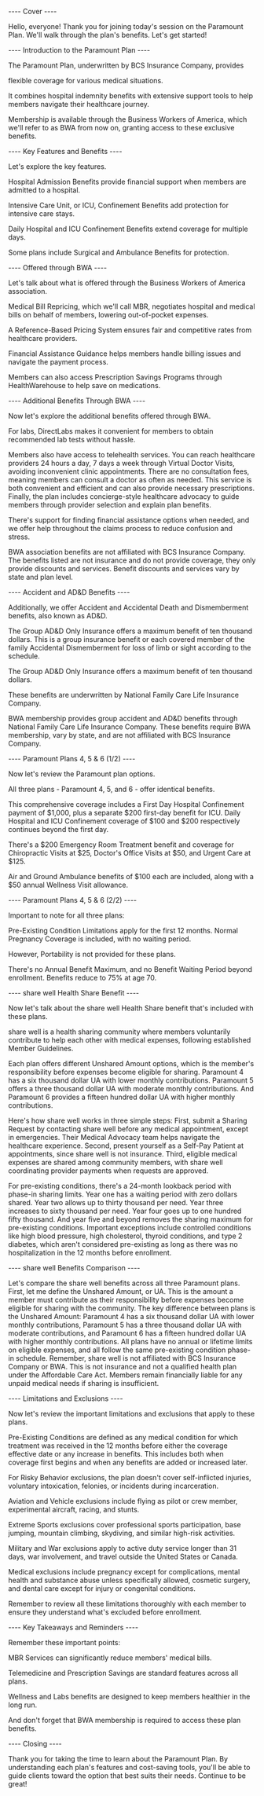 ---- Cover ----

Hello, everyone! Thank you for joining today's session on the Paramount Plan. We'll walk through the plan's benefits. Let's get started!

---- Introduction to the Paramount Plan ----

The Paramount Plan, underwritten by BCS Insurance Company, provides 

flexible coverage for various medical situations. 

It combines hospital indemnity benefits with extensive support tools to help members navigate their healthcare journey. 

Membership is available through the Business Workers of America, which we'll refer to as BWA from now on, granting access to these exclusive benefits.

---- Key Features and Benefits ----

Let's explore the key features. 

Hospital Admission Benefits provide financial support when members are admitted to a hospital. 

Intensive Care Unit, or ICU, Confinement Benefits add protection for intensive care stays. 

Daily Hospital and ICU Confinement Benefits extend coverage for multiple days. 

Some plans include Surgical and Ambulance Benefits for protection. 

---- Offered through BWA ----

Let's talk about what is offered through the Business Workers of America association. 

Medical Bill Repricing, which we'll call MBR, negotiates hospital and medical bills on behalf of members, lowering out-of-pocket expenses. 

A Reference-Based Pricing System ensures fair and competitive rates from healthcare providers. 

Financial Assistance Guidance helps members handle billing issues and navigate the payment process.

Members can also access Prescription Savings Programs through HealthWarehouse to help save on medications.

---- Additional Benefits Through BWA ----

Now let's explore the additional benefits offered through BWA.

For labs, DirectLabs makes it convenient for members to obtain recommended lab tests without hassle.

Members also have access to telehealth services. You can reach healthcare providers 24 hours a day, 7 days a week through Virtual Doctor Visits, avoiding inconvenient clinic appointments. There are no consultation fees, meaning members can consult a doctor as often as needed. This service is both convenient and efficient and can also provide necessary prescriptions. Finally, the plan includes concierge-style healthcare advocacy to guide members through provider selection and explain plan benefits. 

There's support for finding financial assistance options when needed, and we offer help throughout the claims process to reduce confusion and stress.

BWA association benefits are not affiliated with BCS Insurance Company. The benefits listed are not insurance and do not provide coverage, they only provide discounts and services. Benefit discounts and services vary by state and plan level.

---- Accident and AD&D Benefits ----

Additionally, we offer Accident and Accidental Death and Dismemberment benefits, also known as AD&D.

The Group AD&D Only Insurance offers a maximum benefit of ten thousand dollars. This is a group insurance benefit or each covered member of the family Accidental Dismemberment for loss of limb or sight according to the schedule.

The Group AD&D Only Insurance offers a maximum benefit of ten thousand dollars.

These benefits are underwritten by National Family Care Life Insurance Company.

BWA membership provides group accident and AD&D benefits through National Family Care Life Insurance Company. These benefits require BWA membership, vary by state, and are not affiliated with BCS Insurance Company.

---- Paramount Plans 4, 5 & 6 (1/2) ----

Now let's review the Paramount plan options.

All three plans - Paramount 4, 5, and 6 - offer identical benefits.

This comprehensive coverage includes a First Day Hospital Confinement payment of $1,000, plus a separate $200 first-day benefit for ICU. Daily Hospital and ICU Confinement coverage of $100 and $200 respectively continues beyond the first day. 

There's a $200 Emergency Room Treatment benefit and coverage for Chiropractic Visits at $25, Doctor's Office Visits at $50, and Urgent Care at $125. 

Air and Ground Ambulance benefits of $100 each are included, along with a $50 annual Wellness Visit allowance.

---- Paramount Plans 4, 5 & 6 (2/2) ----

Important to note for all three plans: 

Pre-Existing Condition Limitations apply for the first 12 months. Normal Pregnancy Coverage is included, with no waiting period. 

However, Portability is not provided for these plans. 

There's no Annual Benefit Maximum, and no Benefit Waiting Period beyond enrollment. Benefits reduce to 75% at age 70.

---- share well Health Share Benefit ----

Now let's talk about the share well Health Share benefit that's included with these plans.

share well is a health sharing community where members voluntarily contribute to help each other with medical expenses, following established Member Guidelines.

Each plan offers different Unshared Amount options, which is the member's responsibility before expenses become eligible for sharing. Paramount 4 has a six thousand dollar UA with lower monthly contributions. Paramount 5 offers a three thousand dollar UA with moderate monthly contributions. And Paramount 6 provides a fifteen hundred dollar UA with higher monthly contributions.

Here's how share well works in three simple steps: First, submit a Sharing Request by contacting share well before any medical appointment, except in emergencies. Their Medical Advocacy team helps navigate the healthcare experience. Second, present yourself as a Self-Pay Patient at appointments, since share well is not insurance. Third, eligible medical expenses are shared among community members, with share well coordinating provider payments when requests are approved.

For pre-existing conditions, there's a 24-month lookback period with phase-in sharing limits. Year one has a waiting period with zero dollars shared. Year two allows up to thirty thousand per need. Year three increases to sixty thousand per need. Year four goes up to one hundred fifty thousand. And year five and beyond removes the sharing maximum for pre-existing conditions. Important exceptions include controlled conditions like high blood pressure, high cholesterol, thyroid conditions, and type 2 diabetes, which aren't considered pre-existing as long as there was no hospitalization in the 12 months before enrollment.

---- share well Benefits Comparison ----

Let's compare the share well benefits across all three Paramount plans. First, let me define the Unshared Amount, or UA. This is the amount a member must contribute as their responsibility before expenses become eligible for sharing with the community. The key difference between plans is the Unshared Amount: Paramount 4 has a six thousand dollar UA with lower monthly contributions, Paramount 5 has a three thousand dollar UA with moderate contributions, and Paramount 6 has a fifteen hundred dollar UA with higher monthly contributions. All plans have no annual or lifetime limits on eligible expenses, and all follow the same pre-existing condition phase-in schedule. Remember, share well is not affiliated with BCS Insurance Company or BWA. This is not insurance and not a qualified health plan under the Affordable Care Act. Members remain financially liable for any unpaid medical needs if sharing is insufficient.

---- Limitations and Exclusions ----

Now let's review the important limitations and exclusions that apply to these plans.

Pre-Existing Conditions are defined as any medical condition for which treatment was received in the 12 months before either the coverage effective date or any increase in benefits. This includes both when coverage first begins and when any benefits are added or increased later.

For Risky Behavior exclusions, the plan doesn't cover self-inflicted injuries, voluntary intoxication, felonies, or incidents during incarceration.

Aviation and Vehicle exclusions include flying as pilot or crew member, experimental aircraft, racing, and stunts.

Extreme Sports exclusions cover professional sports participation, base jumping, mountain climbing, skydiving, and similar high-risk activities.

Military and War exclusions apply to active duty service longer than 31 days, war involvement, and travel outside the United States or Canada.

Medical exclusions include pregnancy except for complications, mental health and substance abuse unless specifically allowed, cosmetic surgery, and dental care except for injury or congenital conditions.

Remember to review all these limitations thoroughly with each member to ensure they understand what's excluded before enrollment.

---- Key Takeaways and Reminders ----

Remember these important points: 

MBR Services can significantly reduce members' medical bills. 

Telemedicine and Prescription Savings are standard features across all plans. 

Wellness and Labs benefits are designed to keep members healthier in the long run. 

And don't forget that BWA membership is required to access these plan benefits.

---- Closing ----

Thank you for taking the time to learn about the Paramount Plan. By understanding each plan's features and cost-saving tools, you'll be able to guide clients toward the option that best suits their needs. Continue to be great!
